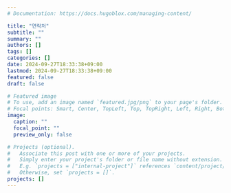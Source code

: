 ```yaml
---
# Documentation: https://docs.hugoblox.com/managing-content/

title: "연락처"
subtitle: ""
summary: ""
authors: []
tags: []
categories: []
date: 2024-09-27T18:33:38+09:00
lastmod: 2024-09-27T18:33:38+09:00
featured: false
draft: false

# Featured image
# To use, add an image named `featured.jpg/png` to your page's folder.
# Focal points: Smart, Center, TopLeft, Top, TopRight, Left, Right, BottomLeft, Bottom, BottomRight.
image:
  caption: ""
  focal_point: ""
  preview_only: false

# Projects (optional).
#   Associate this post with one or more of your projects.
#   Simply enter your project's folder or file name without extension.
#   E.g. `projects = ["internal-project"]` references `content/project/deep-learning/index.md`.
#   Otherwise, set `projects = []`.
projects: []
---
```

